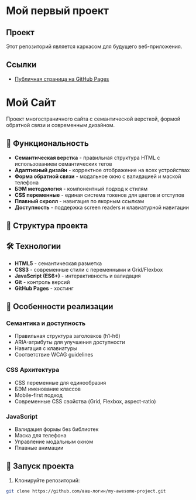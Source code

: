 # Мой первый проект

## Проект
Этот репозиторий является каркасом для будущего веб-приложения.

## Ссылки
- [Публичная страница на GitHub Pages]( https://roman5252.github.io/front/src/)
# Мой Сайт

Проект многостраничного сайта с семантической версткой, формой обратной связи и современным дизайном.

## 🚀 Функциональность

- **Семантическая верстка** - правильная структура HTML с использованием семантических тегов
- **Адаптивный дизайн** - корректное отображение на всех устройствах
- **Форма обратной связи** - модальное окно с валидацией и маской телефона
- **БЭМ методология** - компонентный подход к стилям
- **CSS переменные** - единая система токенов для цветов и отступов
- **Плавный скролл** - навигация по якорным ссылкам
- **Доступность** - поддержка screen readers и клавиатурной навигации

## 📁 Структура проекта

## 🛠 Технологии

- **HTML5** - семантическая разметка
- **CSS3** - современные стили с переменными и Grid/Flexbox
- **JavaScript (ES6+)** - интерактивность и валидация
- **Git** - контроль версий
- **GitHub Pages** - хостинг

## 📱 Особенности реализации

### Семантика и доступность
- Правильная структура заголовков (h1-h6)
- ARIA-атрибуты для улучшения доступности
- Навигация с клавиатуры
- Соответствие WCAG guidelines

### CSS Архитектура
- CSS переменные для единообразия
- БЭМ именование классов
- Mobile-first подход
- Современные CSS свойства (Grid, Flexbox, aspect-ratio)

### JavaScript
- Валидация формы без библиотек
- Маска для телефона
- Управление модальным окном
- Плавные анимации

## 🚀 Запуск проекта

1. Клонируйте репозиторий:
```bash
git clone https://github.com/ваш-логин/my-awesome-project.git